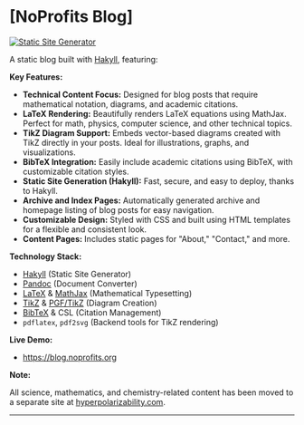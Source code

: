 # [NoProfits Blog]

[![Static Site Generator](https://img.shields.io/badge/Generator-Hakyll-blueviolet.svg)](https://jaspervdj.be/hakyll/)

A static blog built with [Hakyll](https://jaspervdj.be/hakyll/), featuring:

**Key Features:**

* **Technical Content Focus:** Designed for blog posts that require mathematical notation, diagrams, and academic citations.
* **LaTeX Rendering:** Beautifully renders LaTeX equations using MathJax. Perfect for math, physics, computer science, and other technical topics.
* **TikZ Diagram Support:** Embeds vector-based diagrams created with TikZ directly in your posts. Ideal for illustrations, graphs, and visualizations.
* **BibTeX Integration:** Easily include academic citations using BibTeX, with customizable citation styles.
* **Static Site Generation (Hakyll):** Fast, secure, and easy to deploy, thanks to Hakyll.
* **Archive and Index Pages:** Automatically generated archive and homepage listing of blog posts for easy navigation.
* **Customizable Design:** Styled with CSS and built using HTML templates for a flexible and consistent look.
* **Content Pages:** Includes static pages for "About," "Contact," and more.

**Technology Stack:**

* [Hakyll](https://jaspervdj.be/hakyll/) (Static Site Generator)
* [Pandoc](https://pandoc.org/) (Document Converter)
* [LaTeX](https://www.latex-project.org/) & [MathJax](https://www.mathjax.org/) (Mathematical Typesetting)
* [TikZ](https://tikz.dev/) & [PGF/TikZ](https://pgf-tikz.github.io/) (Diagram Creation)
* [BibTeX](https://www.bibtex.org/) & CSL (Citation Management)
* `pdflatex`, `pdf2svg` (Backend tools for TikZ rendering)

**Live Demo:**

* https://blog.noprofits.org

**Note:**

All science, mathematics, and chemistry-related content has been moved to a separate site at [hyperpolarizability.com](https://hyperpolarizability.com).

---